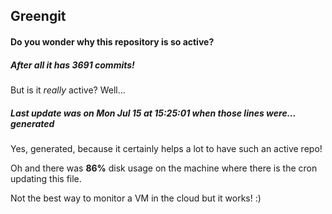 ## Greengit

#### Do you wonder why this repository is so active?

##### After all it has 3691 commits!

But is it *really* active? Well...

##### Last update was on Mon Jul 15 at 15:25:01 when those lines were... generated

Yes, generated, because it certainly helps a lot to have such an active repo!

Oh and there was **86%** disk usage on the machine
where there is the cron updating this file.

Not the best way to monitor a VM in the cloud but it works! :)
